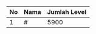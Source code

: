 | No | Nama            | Jumlah Level |
|----|-----------------|--------------|
| 1  | #    |    5900        |
